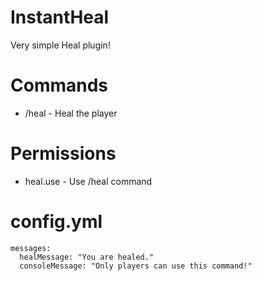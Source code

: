 # InstantHeal
Very simple Heal plugin!

# Commands
- /heal - Heal the player

# Permissions
- heal.use - Use /heal command

# config.yml
```
messages:
  healMessage: "You are healed."
  consoleMessage: "Only players can use this command!"
